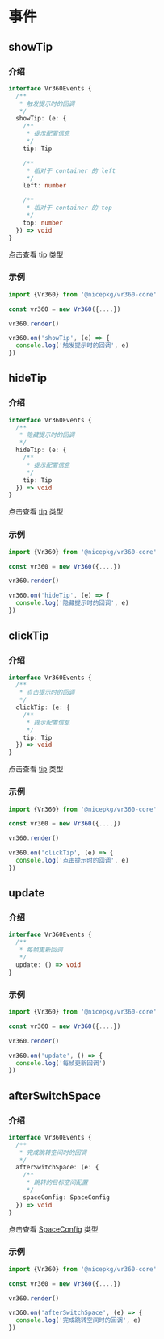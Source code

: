 # 事件

## showTip

### 介绍

```ts
interface Vr360Events {
  /**
   * 触发提示时的回调
   */
  showTip: (e: {
    /**
     * 提示配置信息
     */
    tip: Tip

    /**
     * 相对于 container 的 left
     */
    left: number

    /**
     * 相对于 container 的 top
     */
    top: number
  }) => void
}
```

点击查看 [tip](./methods.md#tip-空间配置里的提示配置) 类型

### 示例

```ts
import {Vr360} from '@nicepkg/vr360-core'

const vr360 = new Vr360({....})

vr360.render()

vr360.on('showTip', (e) => {
  console.log('触发提示时的回调', e)
})
```

## hideTip

### 介绍

```ts
interface Vr360Events {
  /**
   * 隐藏提示时的回调
   */
  hideTip: (e: {
    /**
     * 提示配置信息
     */
    tip: Tip
  }) => void
}
```

点击查看 [tip](./methods.md#tip-空间配置里的提示配置) 类型

### 示例

```ts
import {Vr360} from '@nicepkg/vr360-core'

const vr360 = new Vr360({....})

vr360.render()

vr360.on('hideTip', (e) => {
  console.log('隐藏提示时的回调', e)
})
```

## clickTip

### 介绍

```ts
interface Vr360Events {
  /**
   * 点击提示时的回调
   */
  clickTip: (e: {
    /**
     * 提示配置信息
     */
    tip: Tip
  }) => void
}
```

点击查看 [tip](./methods.md#tip-空间配置里的提示配置) 类型

### 示例

```ts
import {Vr360} from '@nicepkg/vr360-core'

const vr360 = new Vr360({....})

vr360.render()

vr360.on('clickTip', (e) => {
  console.log('点击提示时的回调', e)
})
```

## update

### 介绍

```ts
interface Vr360Events {
  /**
   * 每帧更新回调
   */
  update: () => void
}
```

### 示例

```ts
import {Vr360} from '@nicepkg/vr360-core'

const vr360 = new Vr360({....})

vr360.render()

vr360.on('update', () => {
  console.log('每帧更新回调')
})
```

## afterSwitchSpace

### 介绍

```ts
interface Vr360Events {
  /**
   * 完成跳转空间时的回调
   */
  afterSwitchSpace: (e: {
    /**
     * 跳转的目标空间配置
     */
    spaceConfig: SpaceConfig
  }) => void
}
```

点击查看 [SpaceConfig](./methods.md#spaceconfig-构造参数里的空间配置) 类型

### 示例

```ts
import {Vr360} from '@nicepkg/vr360-core'

const vr360 = new Vr360({....})

vr360.render()

vr360.on('afterSwitchSpace', (e) => {
  console.log('完成跳转空间时的回调', e)
})
```
